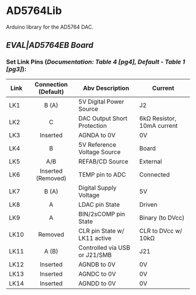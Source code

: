 # AD5764Lib

Arduino library for the AD5764 DAC.

## *EVAL|AD5764EB Board*
### Set Link Pins (*Documentation: Table 4 [pg4], Default - Table 1 [pg3]*):

  | Link | Connection (Default) | Abv Description               | Current                    |
  | ---- | :------------------: | ----------------------------- | -------------------------- |
  | LK1  |        B (A)         | 5V Digital Power Source       | J2                         |
  | LK2  |          C           | DAC Output Short Protection   | 6kΩ Resistor, 10mA current |
  | LK3  |       Inserted       | AGNDA to 0V                   | 0V                         |
  | LK4  |          B           | 5V Reference Voltage Source   | Board                      |
  | LK5  |         A/B          | REFAB/CD Source               | External                   |
  | LK6  |  Inserted (Removed)  | TEMP pin to ADC               | Connected                  |
  | LK7  |        B (A)         | Digital Supply Voltage        | 5V                         |
  | LK8  |          A           | LDAC pin State                | Driven                     |
  | LK9  |          A           | BIN/2sCOMP pin State          | Binary (to DVcc)           |
  | LK10 |       Removed        | CLR pin State w/ LK11 active  | CLR to DVcc w/ 10kΩ        |
  | LK11 |        A (B)         | Controlled via USB or J21/SMB | J21                        |
  | LK12 |       Inserted       | AGNDB to 0V                   | 0V                         |
  | LK13 |       Inserted       | AGNDC to 0V                   | 0V                         |
  | LK14 |       Inserted       | AGNDD to 0V                   | 0V                         |
